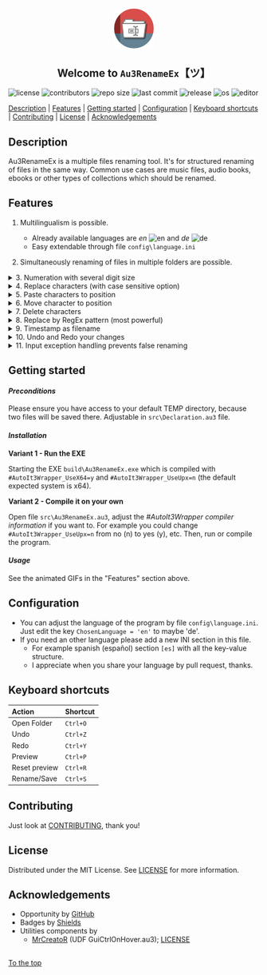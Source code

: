 #####

<p align="center">
    <img src="images/icon.png" width="80" />
    <h2 align="center">Welcome to <code>Au3RenameEx</code>【ツ】</h2>
</p>

![license](https://img.shields.io/badge/license-MIT-ff69b4.svg?style=flat-square&logo=spdx)
![contributors](https://img.shields.io/github/contributors/Sven-Seyfert/Au3RenameEx.svg?style=flat-square&logo=github)
![repo size](https://img.shields.io/github/repo-size/Sven-Seyfert/Au3RenameEx.svg?style=flat-square&logo=github)
![last commit](https://img.shields.io/github/last-commit/Sven-Seyfert/Au3RenameEx.svg?style=flat-square&logo=github)
![release](https://img.shields.io/github/release/Sven-Seyfert/Au3RenameEx.svg?style=flat-square&logo=github)
![os](https://img.shields.io/badge/os-windows-yellow.svg?style=flat-square&logo=windows)
![editor](https://img.shields.io/badge/editor-VSCode-blueviolet.svg?style=flat-square&logo=visual-studio-code)

[Description](#description) | [Features](#features) | [Getting started](#getting-started) | [Configuration](#configuration) | [Keyboard shortcuts](#keyboard-shortcuts) | [Contributing](#contributing) | [License](#license) | [Acknowledgements](#acknowledgements)

## Description

Au3RenameEx is a multiple files renaming tool. It's for structured renaming of files in the same way.
Common use cases are music files, audio books, ebooks or other types of collections which should be renamed.

## Features

1. Multilingualism is possible.
    - Already available languages are *en* <img src="https://github.com/lipis/flag-icon-css/blob/master/flags/4x3/gb.svg" alt="en" width="18px"/> and *de* <img src="https://github.com/lipis/flag-icon-css/blob/master/flags/4x3/de.svg" alt="de" width="18px"/>
    - Easy extendable through file `config\language.ini`

2. Simultaneously renaming of files in multiple folders are possible.

<details>
<summary>3. Numeration with several digit size</summary>
<p><br><img src="https://github.com/Sven-Seyfert/Au3RenameEx/blob/master/screenshots/numeration.gif" /></p>
</details>

<details>
<summary>4. Replace characters (with case sensitive option)</summary>
<p><br><img src="https://github.com/Sven-Seyfert/Au3RenameEx/blob/master/screenshots/replaceCharacter.gif" /></p>
</details>

<details>
<summary>5. Paste characters to position</summary>
<p><br><img src="https://github.com/Sven-Seyfert/Au3RenameEx/blob/master/screenshots/pasteCharacter.gif" /></p>
</details>

<details>
<summary>6. Move character to position</summary>
<p><br><img src="https://github.com/Sven-Seyfert/Au3RenameEx/blob/master/screenshots/moveCharacter.gif" /></p>
</details>

<details>
<summary>7. Delete characters</summary>
<p><br><img src="https://github.com/Sven-Seyfert/Au3RenameEx/blob/master/screenshots/deleteCharacter.gif" /></p>
</details>

<details>
<summary>8. Replace by RegEx pattern (most powerful)</summary>
<p><br><img src="https://github.com/Sven-Seyfert/Au3RenameEx/blob/master/screenshots/regexReplace.gif" /></p>
</details>

<details>
<summary>9. Timestamp as filename</summary>
<p><br><img src="https://github.com/Sven-Seyfert/Au3RenameEx/blob/master/screenshots/timestampAsFilename.gif" /></p>
</details>

<details>
<summary>10. Undo and Redo your changes</summary>
<p><br><img src="https://github.com/Sven-Seyfert/Au3RenameEx/blob/master/screenshots/undoRedo.gif" /></p>
</details>

<details>
<summary>11. Input exception handling prevents false renaming</summary>
<p><br><img src="https://github.com/Sven-Seyfert/Au3RenameEx/blob/master/screenshots/inputHandling.gif" /></p>
</details>

## Getting started

#### *Preconditions*

Please ensure you have access to your default TEMP directory, because two files will be saved there.
Adjustable in `src\Declaration.au3` file.

#### *Installation*

**Variant 1 - Run the EXE**

Starting the EXE `build\Au3RenameEx.exe` which is compiled with `#AutoIt3Wrapper_UseX64=y` and `#AutoIt3Wrapper_UseUpx=n` (the default expected system is x64).

**Variant 2 - Compile it on your own**

Open file `src\Au3RenameEx.au3`, adjust the *#AutoIt3Wrapper compiler information* if you want to. For example you could change `#AutoIt3Wrapper_UseUpx=n` from no (n) to yes (y), etc.
Then, run or compile the program.

#### *Usage*

See the animated GIFs in the "Features" section above.

## Configuration

- You can adjust the language of the program by file `config\language.ini`. Just edit the key `ChosenLanguage = 'en'` to maybe 'de'.
- If you need an other language please add a new INI section in this file.
    - For example spanish (español) section `[es]` with all the key-value structure.
    - I appreciate when you share your language by pull request, thanks.

## Keyboard shortcuts

| Action        | Shortcut |
| :---          | :---     |
| Open Folder   | `Ctrl+O` |
| Undo          | `Ctrl+Z` |
| Redo          | `Ctrl+Y` |
| Preview       | `Ctrl+P` |
| Reset preview | `Ctrl+R` |
| Rename/Save   | `Ctrl+S` |

## Contributing

Just look at [CONTRIBUTING](https://github.com/Sven-Seyfert/Au3RenameEx/blob/master/docs/CONTRIBUTING.md), thank you!

## License

Distributed under the MIT License. See [LICENSE](https://github.com/Sven-Seyfert/Au3RenameEx/blob/master/LICENSE.md) for more information.

## Acknowledgements

- Opportunity by [GitHub](https://github.com)
- Badges by [Shields](https://shields.io)
- Utilities components by
  - [MrCreatoR](https://www.autoitscript.com/forum/files/file/179-guictrlonhover/) (UDF GuiCtrlOnHover.au3); [LICENSE](https://github.com/Sven-Seyfert/Au3RenameEx/blob/master/utilities/GuiCtrlOnHover.LICENSE.md)

##

[To the top](#)

